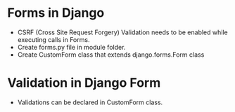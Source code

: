 # Forms in Django

- CSRF (Cross Site Request Forgery) Validation needs to be enabled while executing calls in Forms.
- Create forms.py file in module folder.
- Create CustomForm class that extends django.forms.Form class

# Validation in Django Form

- Validations can be declared in CustomForm class.